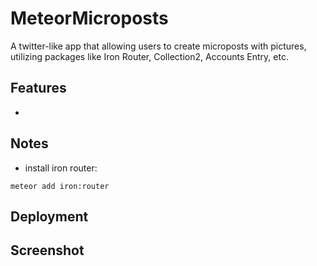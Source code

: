 # MeteorMicroposts
A twitter-like app that allowing users to create microposts with pictures, utilizing packages like Iron Router, Collection2, Accounts Entry, etc.

## Features

* 

## Notes
* install iron router:
```
meteor add iron:router
```
  
## Deployment

## Screenshot
